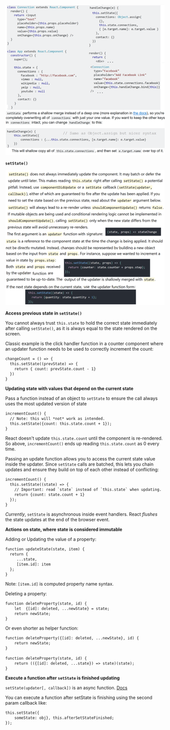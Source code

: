![](../images/state.png)

**`setState()`**

![](../images/setstate.png)


**Access previous state in `setState()`**

You cannot always trust `this.state` to hold the correct state immediately after calling `setState()`, as it is always equal
to the state rendered on the screen.

Classic example is the click handler function in a counter component where an updater function needs to be used to correctly increment the count:

    changeCount = () => {
      this.setState((prevState) => {
        return { count: prevState.count - 1}
      })
    }


**Updating state with values that depend on the current state**

Pass a function instead of an object to `setState` to ensure the call always uses the most updated version of state

    incrementCount() {
      // Note: this will *not* work as intended.
      this.setState({count: this.state.count + 1});
    }

React doesn't update `this.state.count` until the component is re-rendered.
So above, `incrementCount()` ends up reading `this.state.count` as 0 every time.

Passing an update function allows you to access the current state value inside the updater. Since `setState` calls are batched, this lets you chain updates and ensure they build on top of each other instead of conflicting:

    incrementCount() {
      this.setState((state) => {
        // Important: read `state` instead of `this.state` when updating.
        return {count: state.count + 1}
      });
    }

*Currently*, `setState` is asynchronous inside event handlers. React *flushes* the state updates at the end of the browser event.

**Actions on state, where state is considered immutable**

Adding or Updating the value of a property:

    function updateState(state, item) {
      return {
         ...state,
         [item.id]: item
      };
    }

Note: `[item.id]` is computed property name syntax.

Deleting a property:

    function deleteProperty(state, id) {
        let  {[id]: deleted, ...newState} = state;
        return newState;
    }

Or even shorter as helper function:

    function deleteProperty({[id]: deleted, ...newState}, id) {
        return newState;
    }

    function deleteProperty(state, id) {
        return (({[id]: deleted, ...state}) => state)(state);
    }

**Execute a function after `setState` is finished updating**

`setState(updater[, callback])` is an async function. [Docs](https://facebook.github.io/react/docs/react-component.html#setstate)

You can execute a function after setState is finishing using the second param callback like:

    this.setState({
        someState: obj}, this.afterSetStateFinished;
    });

